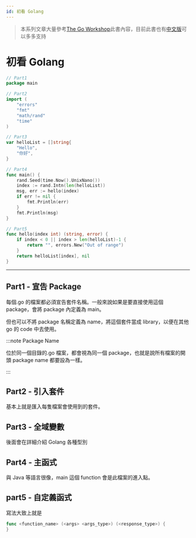 ```yaml
---
id: 初看 Golang
---
```


> 本系列文章大量參考[The Go Workshop](https://www.tenlong.com.tw/products/9781838647940)此書內容，目前此書也有[中文版](https://www.tenlong.com.tw/products/9789863126706?list_name=trs-t)可以多多支持

# 初看 Golang

```go
// Part1
package main

// Part2
import (
	"errors"
	"fmt"
	"math/rand"
	"time"
)

// Part3
var helloList = []string{
	"Hello",
	"你好",
}

// Part4
func main() {
	rand.Seed(time.Now().UnixNano())
	index := rand.Intn(len(helloList))
	msg, err := hello(index)
	if err != nil {
		fmt.Println(err)
	}
	fmt.Println(msg)
}

// Part5
func hello(index int) (string, error) {
	if index < 0 || index > len(helloList)-1 {
		return "", errors.New("Out of range")
	}
	return helloList[index], nil
}
```

---

## Part1 - 宣告 Package

每個.go 的檔案都必須宣告套件名稱。一般來說如果是要直接使用這個 package，會將 package 內定義為 main。

但也可以不將 package 名稱定義為 name，將這個套件當成 library，以便在其他 go 的 code 中去使用。

:::note Package Name

位於同一個目錄的.go 檔案，都會視為同一個 package，也就是說所有檔案的開頭 package name 都要設為一樣。

:::

## Part2 - 引入套件

基本上就是匯入每隻檔案會使用到的套件。

## Part3 - 全域變數

後面會在詳細介紹 Golang 各種型別

## Part4 - 主函式

與 Java 等語言很像，main 這個 function 會是此檔案的進入點。

## part5 - 自定義函式

寫法大致上就是

```go
func <function_name> (<args> <args_type>) (<response_type>) {
}
```
